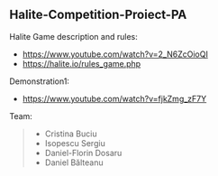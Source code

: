 ## Halite-Competition-Proiect-PA

Halite Game description and rules:
 - https://www.youtube.com/watch?v=2_N6ZcOioQI
 - https://halite.io/rules_game.php

Demonstration1:
- https://www.youtube.com/watch?v=fjkZmg_zF7Y


Team:
>- Cristina Buciu
>- Isopescu Sergiu
>- Daniel-Florin Dosaru
>- Daniel Bălteanu
